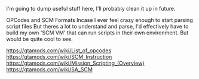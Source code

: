 I'm going to dump useful stuff here, I'll probably clean it up in future.

OPCodes and SCM Formats
Incase I ever feel crazy enough to start parsing script files
But theres a lot to understand and parse, I'd effectively have to build
my own 'SCM VM' that can run scripts in their own environment.
But would be quite cool to see.

https://gtamods.com/wiki/List_of_opcodes
https://gtamods.com/wiki/SCM_Instruction
https://gtamods.com/wiki/Mission_Scripting_(Overview)
https://gtamods.com/wiki/SA_SCM